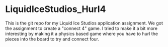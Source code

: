 # LiquidIceStudios_Hurl4
This is the git repo for my Liquid Ice Studios application assignment. We got the assignment to create a "connect 4" game. I tried to make it a bit more interesting by making it a physics based game where you have to hurl the pieces into the board to try and connect four.
